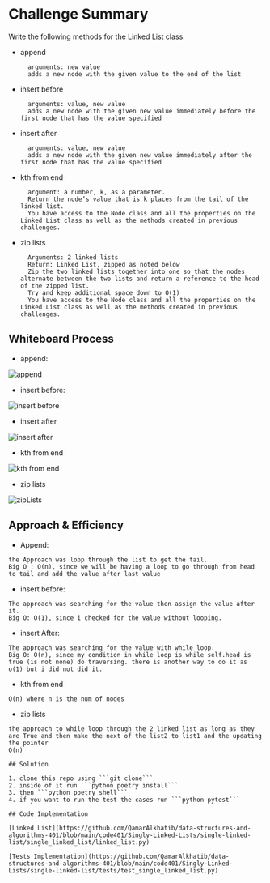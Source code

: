 # Challenge Summary

Write the following methods for the Linked List class:

- append

        arguments: new value
        adds a new node with the given value to the end of the list  
- insert before

        arguments: value, new value
        adds a new node with the given new value immediately before the first node that has the value specified
- insert after

        arguments: value, new value
        adds a new node with the given new value immediately after the first node that has the value specified
        
- kth from end

        argument: a number, k, as a parameter.
        Return the node’s value that is k places from the tail of the linked list.
        You have access to the Node class and all the properties on the Linked List class as well as the methods created in previous               challenges.



- zip lists
    
        Arguments: 2 linked lists
        Return: Linked List, zipped as noted below
        Zip the two linked lists together into one so that the nodes alternate between the two lists and return a reference to the head of the zipped list.
        Try and keep additional space down to O(1)
        You have access to the Node class and all the properties on the Linked List class as well as the methods created in previous challenges.



## Whiteboard Process

- append:

![append](https://github.com/QamarAlkhatib/data-structures-and-algorithms-401/blob/main/code401/Singly-Linked-Lists/append.png?raw=true)

- insert before:

![insert before](https://github.com/QamarAlkhatib/data-structures-and-algorithms-401/blob/main/code401/Singly-Linked-Lists/insert_before.png?raw=true)

- insert after

![insert after](https://github.com/QamarAlkhatib/data-structures-and-algorithms-401/blob/main/code401/Singly-Linked-Lists/insert_after.png?raw=true)

- kth from end

![kth from end](https://github.com/QamarAlkhatib/data-structures-and-algorithms-401/blob/main/code401/Singly-Linked-Lists/kth_from_end.png?raw=true)


- zip lists
    
![zipLists](https://github.com/QamarAlkhatib/data-structures-and-algorithms-401/blob/main/code401/Singly-Linked-Lists/ll_zip.png?raw=true)



## Approach & Efficiency

- Append:

```
the Approach was loop through the list to get the tail.
Big O : O(n), since we will be having a loop to go through from head to tail and add the value after last value
```

- insert before:
```
The approach was searching for the value then assign the value after it.
Big O: O(1), since i checked for the value without looping.
```
- insert After:
```
The approach was searching for the value with while loop.
Big O: O(n), since my condition in while loop is while self.head is true (is not none) do traversing. there is another way to do it as o(1) but i did not did it.
```

- kth from end
```
O(n) where n is the num of nodes

````


- zip lists

```
the approach to while loop through the 2 linked list as long as they are True and then make the next of the list2 to list1 and the updating the pointer 
O(n)

## Solution

1. clone this repo using ```git clone```
2. inside of it run ```python poetry install```
3. then ```python poetry shell```
4. if you want to run the test the cases run ```python pytest```

## Code Implementation

[Linked List](https://github.com/QamarAlkhatib/data-structures-and-algorithms-401/blob/main/code401/Singly-Linked-Lists/single-linked-list/single_linked_list/linked_list.py)

[Tests Implementation](https://github.com/QamarAlkhatib/data-structures-and-algorithms-401/blob/main/code401/Singly-Linked-Lists/single-linked-list/tests/test_single_linked_list.py)

